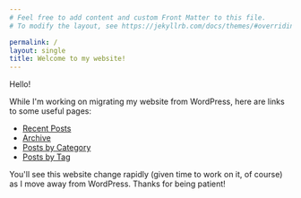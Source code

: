 ```yaml
---
# Feel free to add content and custom Front Matter to this file.
# To modify the layout, see https://jekyllrb.com/docs/themes/#overriding-theme-defaults

permalink: /
layout: single
title: Welcome to my website!
---
```

Hello!

While I'm working on migrating my website from WordPress, here are links to some useful pages:

* [Recent Posts](/blog/)
* [Archive](/archive)
* [Posts by Category](/categories)
* [Posts by Tag](/tags)

You'll see this website change rapidly (given time to work on it, of course) as I move away from WordPress. Thanks for being patient!